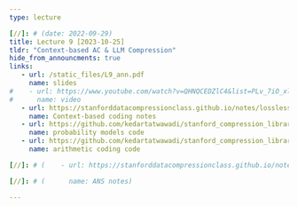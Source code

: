 ```yaml
---
type: lecture

[//]: # (date: 2022-09-29)
title: Lecture 9 [2023-10-25]
tldr: "Context-based AC & LLM Compression"
hide_from_announcments: true
links:
   - url: /static_files/L9_ann.pdf 
     name: slides
#    - url: https://www.youtube.com/watch?v=QHNQCEDZlC4&list=PLv_7iO_xlL0Jgc35Pqn7XP5VTQ5krLMOl&index=1
#      name: video
   - url: https://stanforddatacompressionclass.github.io/notes/lossless_iid/context_based_coding.html
     name: Context-based coding notes
   - url: https://github.com/kedartatwawadi/stanford_compression_library/blob/main/scl/compressors/probability_models.py
     name: probability models code
   - url: https://github.com/kedartatwawadi/stanford_compression_library/blob/main/scl/compressors/arithmetic_coding.py
     name: arithmetic coding code

[//]: # (    - url: https://stanforddatacompressionclass.github.io/notes/lossless_iid/ans.html)

[//]: # (      name: ANS notes)

---
```





